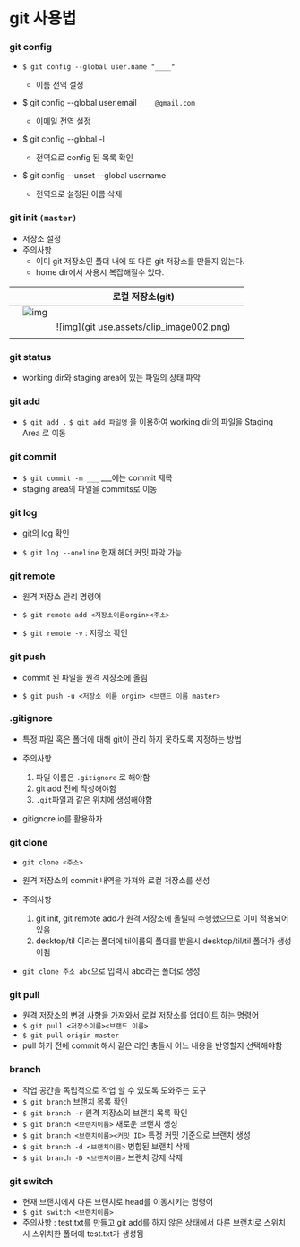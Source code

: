 

# git 사용법

### git config

- `$ git config --global user.name "____" `
  - 이름 전역 설정

- $ git config --global user.email `____@gmail.com`
  - 이메일 전역 설정

- $ git config --global -l
  - 전역으로 config 된 목록 확인
- $ git config --unset --global username
  - 전역으로 설정된 이름 삭제

### git init `(master)`

- 저장소 설정
- 주의사항
  - 이미 git 저장소인 폴더 내에 또 다른 git 저장소를 만들지 않는다.
  - home dir에서 사용시 복잡해질수 있다.

|      |                                                              | 로컬 저장소(git)                         |      |
| ---- | ------------------------------------------------------------ | ---------------------------------------- | ---- |
|      | ![img](file:///C:/Users/ljm/AppData/Local/Temp/msohtmlclip1/01/clip_image001.png) |                                          |      |
|      |                                                              | ![img](git use.assets/clip_image002.png) |      |
|      |                                                              |                                          |      |

### git status

- working dir와 staging area에 있는 파일의 상태 파악



### git add

- `$ git add .` `$ git add 파일명` 을 이용하여 working dir의 파일을 Staging Area 로 이동

### git commit

- `$ git commit -m ___`  ___에는 commit 제목
- staging area의 파일을 commits로 이동

### git log 

- git의 log 확인

- `$ git log --oneline` 현재 헤더,커밋 파악 가능

### git remote

- 원격 저장소 관리 명령어

- `$ git remote add <저장소이름orgin><주소>`

- `$ git remote -v` : 저장소 확인



### git push

- commit 된 파일을 원격 저장소에 올림

- `$ git push -u <저장소 이름 orgin> <브랜드 이름 master>`

  

### .gitignore

- 특정 파일 혹은 폴더에 대해 git이 관리 하지 못하도록 지정하는 방법
- 주의사항
  1. 파일 이름은 `.gitignore` 로 해야함
  2. git add 전에 작성해야함
  3. `.git`파일과 같은 위치에 생성해야함

- gitignore.io를 활용하자

### git clone

- `git clone <주소>` 
- 원격 저장소의 commit 내역을 가져와 로컬 저장소를 생성
- 주의사항
  1. git init, git remote add가 원격 저장소에 올릴때 수행했으므로 이미 적용되어있음
  2. desktop/til 이라는  폴더에 til이름의 폴더를 받을시 desktop/til/til 폴더가 생성이됨

- `git clone 주소 abc`으로 입력시 abc라는 폴더로 생성



### git pull

- 원격 저장소의 변경 사항을 가져와서 로컬 저장소를 업데이트 하는 명령어
- `$ git pull <저장소이름><브랜드 이름>`
- `$ git pull origin master`
- pull 하기 전에 commit 해서 같은 라인 충돌시 어느 내용을 반영할지 선택해야함



### branch

- 작업 공간을 독립적으로 작업 할 수 있도록 도와주는 도구
- `$ git branch` 브랜치 목록 확인
- `$ git branch -r` 원격 저장소의 브랜치 목록 확인
- `$ git branch <브랜치이름>` 새로운 브랜치 생성
- `$ git branch <브랜치이름><커밋 ID>` 특정 커밋 기준으로 브랜치 생성
- `$ git branch -d <브랜치이름>` 병합된 브랜치 삭제
- `$ git branch -D <브랜치이름>` 브랜치 강제 삭제



### git switch

- 현재 브랜치에서 다른 브랜치로 head를 이동시키는 명령어
- `$ git switch <브랜치이름>`
- 주의사항 : test.txt를 만들고 git add를 하지 않은 상태에서 다른 브랜치로 스위치시 스위치한 폴더에 test.txt가 생성됨